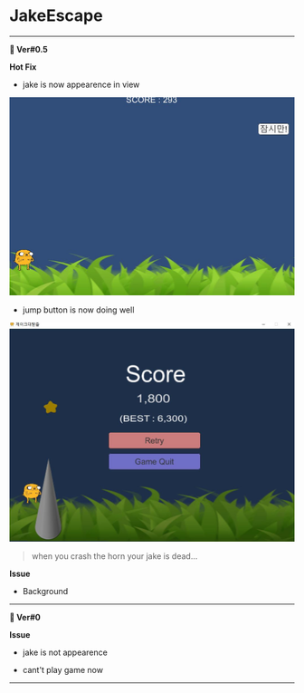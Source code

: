 # JakeEscape
  
  
---

**🚧 Ver#0.5**

**Hot Fix**

- jake is now appearence in view

![](./img/play1.JPG)

- jump button is now doing well

![](./img/play2.JPG)
> when you crash the horn your jake is dead...


**Issue**

- Background 
 
 
---

**🚧 Ver#0** 

**Issue**

- jake is not appearence

- cant't play game now
 
 ---
